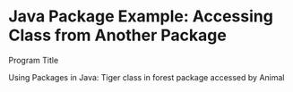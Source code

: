 # Java Package Example: Accessing Class from Another Package

Program Title

Using Packages in Java: Tiger class in forest package accessed by Animal
